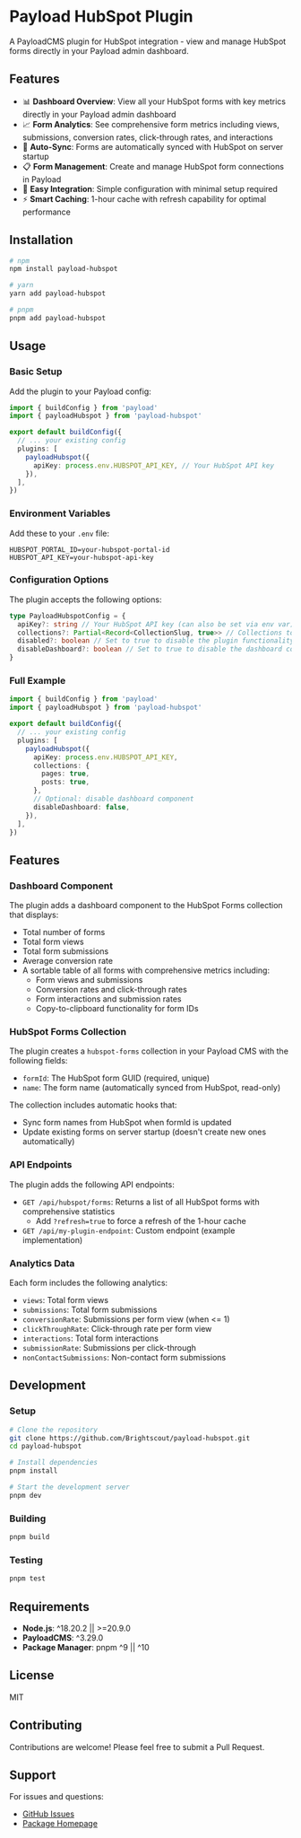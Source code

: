 # Payload HubSpot Plugin

A PayloadCMS plugin for HubSpot integration - view and manage HubSpot forms directly in your Payload admin dashboard.

## Features

- 📊 **Dashboard Overview**: View all your HubSpot forms with key metrics directly in your Payload admin dashboard
- 📈 **Form Analytics**: See comprehensive form metrics including views, submissions, conversion rates, click-through rates, and interactions
- 🔄 **Auto-Sync**: Forms are automatically synced with HubSpot on server startup
- 📋 **Form Management**: Create and manage HubSpot form connections in Payload
- 🔌 **Easy Integration**: Simple configuration with minimal setup required
- ⚡ **Smart Caching**: 1-hour cache with refresh capability for optimal performance

## Installation

```bash
# npm
npm install payload-hubspot

# yarn
yarn add payload-hubspot

# pnpm
pnpm add payload-hubspot
```

## Usage

### Basic Setup

Add the plugin to your Payload config:

```typescript
import { buildConfig } from 'payload'
import { payloadHubspot } from 'payload-hubspot'

export default buildConfig({
  // ... your existing config
  plugins: [
    payloadHubspot({
      apiKey: process.env.HUBSPOT_API_KEY, // Your HubSpot API key
    }),
  ],
})
```

### Environment Variables

Add these to your `.env` file:

```
HUBSPOT_PORTAL_ID=your-hubspot-portal-id
HUBSPOT_API_KEY=your-hubspot-api-key
```

### Configuration Options

The plugin accepts the following options:

```typescript
type PayloadHubspotConfig = {
  apiKey?: string // Your HubSpot API key (can also be set via env var)
  collections?: Partial<Record<CollectionSlug, true>> // Collections to add HubSpot fields to
  disabled?: boolean // Set to true to disable the plugin functionality
  disableDashboard?: boolean // Set to true to disable the dashboard component
}
```

### Full Example

```typescript
import { buildConfig } from 'payload'
import { payloadHubspot } from 'payload-hubspot'

export default buildConfig({
  // ... your existing config
  plugins: [
    payloadHubspot({
      apiKey: process.env.HUBSPOT_API_KEY,
      collections: {
        pages: true,
        posts: true,
      },
      // Optional: disable dashboard component
      disableDashboard: false,
    }),
  ],
})
```

## Features

### Dashboard Component

The plugin adds a dashboard component to the HubSpot Forms collection that displays:

- Total number of forms
- Total form views
- Total form submissions
- Average conversion rate
- A sortable table of all forms with comprehensive metrics including:
  - Form views and submissions
  - Conversion rates and click-through rates
  - Form interactions and submission rates
  - Copy-to-clipboard functionality for form IDs

### HubSpot Forms Collection

The plugin creates a `hubspot-forms` collection in your Payload CMS with the following fields:

- `formId`: The HubSpot form GUID (required, unique)
- `name`: The form name (automatically synced from HubSpot, read-only)

The collection includes automatic hooks that:

- Sync form names from HubSpot when formId is updated
- Update existing forms on server startup (doesn't create new ones automatically)

### API Endpoints

The plugin adds the following API endpoints:

- `GET /api/hubspot/forms`: Returns a list of all HubSpot forms with comprehensive statistics
  - Add `?refresh=true` to force a refresh of the 1-hour cache
- `GET /api/my-plugin-endpoint`: Custom endpoint (example implementation)

### Analytics Data

Each form includes the following analytics:

- `views`: Total form views
- `submissions`: Total form submissions
- `conversionRate`: Submissions per form view (when <= 1)
- `clickThroughRate`: Click-through rate per form view
- `interactions`: Total form interactions
- `submissionRate`: Submissions per click-through
- `nonContactSubmissions`: Non-contact form submissions

## Development

### Setup

```bash
# Clone the repository
git clone https://github.com/Brightscout/payload-hubspot.git
cd payload-hubspot

# Install dependencies
pnpm install

# Start the development server
pnpm dev
```

### Building

```bash
pnpm build
```

### Testing

```bash
pnpm test
```

## Requirements

- **Node.js**: ^18.20.2 || >=20.9.0
- **PayloadCMS**: ^3.29.0
- **Package Manager**: pnpm ^9 || ^10

## License

MIT

## Contributing

Contributions are welcome! Please feel free to submit a Pull Request.

## Support

For issues and questions:

- [GitHub Issues](https://github.com/Brightscout/payload-hubspot/issues)
- [Package Homepage](https://github.com/Brightscout/payload-hubspot)

